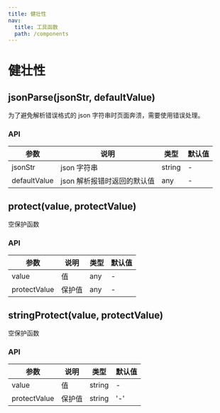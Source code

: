 ```yaml
---
title: 健壮性
nav:
  title: 工具函数
  path: /components
---
```


# 健壮性

## jsonParse(jsonStr, defaultValue)

为了避免解析错误格式的 json 字符串时页面奔溃，需要使用错误处理。

### API

| 参数         | 说明                        | 类型   | 默认值 |
| ------------ | --------------------------- | ------ | ------ |
| jsonStr      | json 字符串                 | string | -      |
| defaultValue | json 解析报错时返回的默认值 | any    | -      |

## protect(value, protectValue)

空保护函数

### API

| 参数         | 说明   | 类型 | 默认值 |
| ------------ | ------ | ---- | ------ |
| value        | 值     | any  | -      |
| protectValue | 保护值 | any  | -      |

## stringProtect(value, protectValue)

空保护函数

### API

| 参数         | 说明   | 类型   | 默认值 |
| ------------ | ------ | ------ | ------ |
| value        | 值     | string | -      |
| protectValue | 保护值 | string | '-'    |
